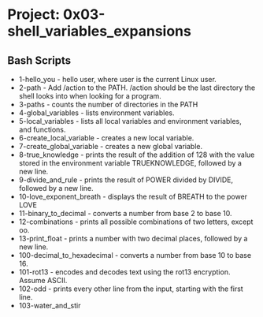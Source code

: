 # Project: 0x03-shell_variables_expansions
## Bash Scripts

* 1-hello_you - hello user, where user is the current Linux user.
* 2-path - Add /action to the PATH. /action should be the last directory the shell looks into when looking for a program.
* 3-paths - counts the number of directories in the PATH
* 4-global_variables - lists environment variables.
* 5-local_variables - lists all local variables and environment variables, and functions.
* 6-create_local_variable - creates a new local variable.
* 7-create_global_variable - creates a new global variable.
* 8-true_knowledge - prints the result of the addition of 128 with the value stored in the environment variable TRUEKNOWLEDGE, followed by a new line.
* 9-divide_and_rule - prints the result of POWER divided by DIVIDE, followed by a new line.
* 10-love_exponent_breath - displays the result of BREATH to the power LOVE
* 11-binary_to_decimal - converts a number from base 2 to base 10.
* 12-combinations - prints all possible combinations of two letters, except oo.
* 13-print_float - prints a number with two decimal places, followed by a new line.
* 100-decimal_to_hexadecimal - converts a number from base 10 to base 16.
* 101-rot13 - encodes and decodes text using the rot13 encryption. Assume ASCII.
* 102-odd - prints every other line from the input, starting with the first line.
* 103-water_and_stir
